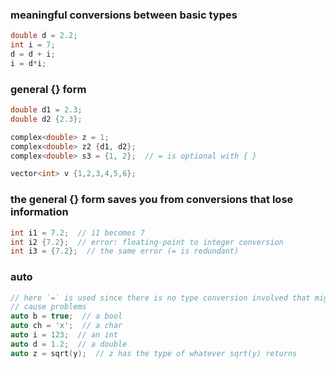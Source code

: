 ### meaningful conversions between basic types
```c++
double d = 2.2;
int i = 7;
d = d + i;
i = d*i;
```

### general {} form
```c++
double d1 = 2.3;
double d2 {2.3};

complex<double> z = 1;
complex<double> z2 {d1, d2};
complex<double> s3 = {1, 2};  // = is optional with { }

vector<int> v {1,2,3,4,5,6};
```
### the general {} form saves you from conversions that lose information
```c++
int i1 = 7.2;  // i1 becomes 7
int i2 {7.2};  // error: floating-point to integer conversion
int i3 = {7.2};  // the same error (= is redundant)
```

### auto
```c++
// here `=` is used since there is no type conversion involved that might
// cause problems
auto b = true;  // a bool
auto ch = 'x';  // a char
auto i = 123;  // an int
auto d = 1.2;  // a double
auto z = sqrt(y);  // z has the type of whatever sqrt(y) returns
```
